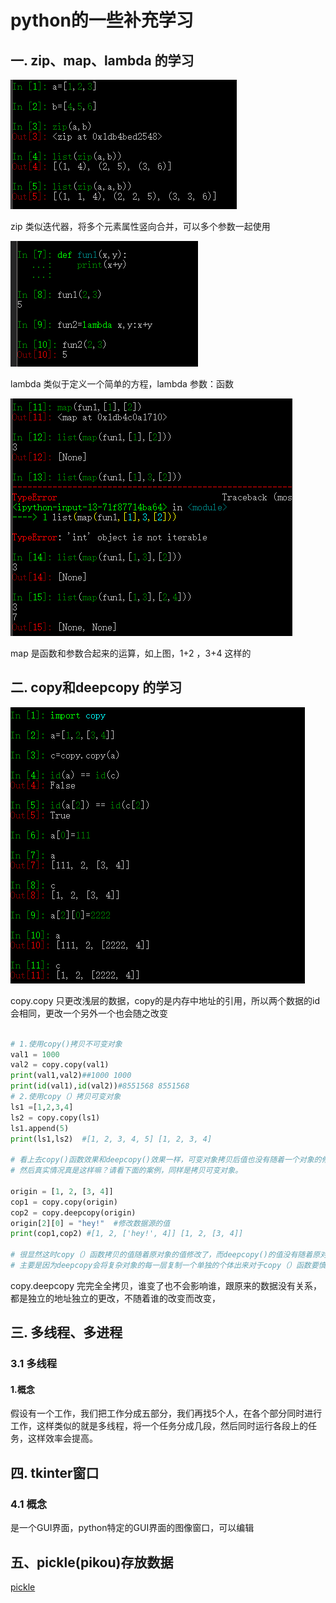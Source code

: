 # python的一些补充学习

## 一. zip、map、lambda 的学习

![zip](images/zip.png)

zip 
类似迭代器，将多个元素属性竖向合并，可以多个参数一起使用

![lambda](images/lambda.png)

lambda 
类似于定义一个简单的方程，lambda 参数：函数

![map](images/map.png)

map
是函数和参数合起来的运算，如上图，1+2 ，3+4 这样的

## 二. copy和deepcopy 的学习

![copy.copy](images/copy_copy.png)

copy.copy
只更改浅层的数据，copy的是内存中地址的引用，所以两个数据的id会相同，更改一个另外一个也会随之改变

```python

# 1.使用copy()拷贝不可变对象
val1 = 1000
val2 = copy.copy(val1)
print(val1,val2)##1000 1000
print(id(val1),id(val2))#8551568 8551568
# 2.使用copy（）拷贝可变对象
ls1 =[1,2,3,4]
ls2 = copy.copy(ls1)
ls1.append(5)
print(ls1,ls2)  #[1, 2, 3, 4, 5] [1, 2, 3, 4]
 
# 看上去copy()函数效果和deepcopy()效果一样，可变对象拷贝后值也没有随着一个对象的修改而修改。
# 然后真实情况真是这样嘛？请看下面的案例，同样是拷贝可变对象。
 
origin = [1, 2, [3, 4]]
cop1 = copy.copy(origin)
cop2 = copy.deepcopy(origin)
origin[2][0] = "hey!"  #修改数据源的值
print(cop1,cop2) #[1, 2, ['hey!', 4]] [1, 2, [3, 4]]
 
# 很显然这时copy（）函数拷贝的值随着原对象的值修改了，而deepcopy()的值没有随着原对象的值修改。
# 主要是因为deepcopy会将复杂对象的每一层复制一个单独的个体出来对于copy（）函数要慎用，慎用。
```

copy.deepcopy
完完全全拷贝，谁变了也不会影响谁，跟原来的数据没有关系，都是独立的地址独立的更改，不随着谁的改变而改变，

## 三. 多线程、多进程

### 3.1 多线程

#### 1.概念

假设有一个工作，我们把工作分成五部分，我们再找5个人，在各个部分同时进行工作，这样类似的就是多线程，将一个任务分成几段，然后同时运行各段上的任务，这样效率会提高。

## 四. tkinter窗口

### 4.1 概念

是一个GUI界面，python特定的GUI界面的图像窗口，可以编辑

## 五、pickle(pikou)存放数据

[pickle](code/pickle.py)
